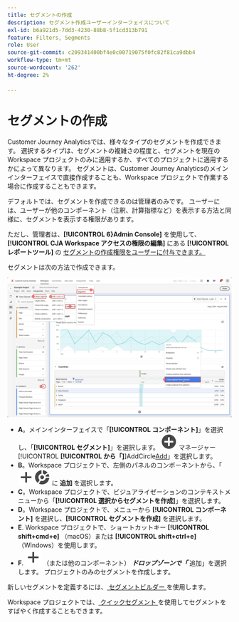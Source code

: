 ```yaml
---
title: セグメントの作成
description: セグメント作成ユーザーインターフェイスについて
exl-id: b6a921d5-7dd3-4230-88b8-5f1cd313b791
feature: Filters, Segments
role: User
source-git-commit: c209341400bf4e0c00719075f0fc82f81ca9dbb4
workflow-type: tm+mt
source-wordcount: '262'
ht-degree: 2%

---
```


# セグメントの作成

Customer Journey Analyticsでは、様々なタイプのセグメントを作成できます。  選択するタイプは、セグメントの複雑さの程度と、セグメントを現在のWorkspace プロジェクトのみに適用するか、すべてのプロジェクトに適用するかによって異なります。 セグメントは、Customer Journey Analyticsのメインインターフェイスで直接作成することも、Workspace プロジェクトで作業する場合に作成することもできます。

デフォルトでは、セグメントを作成できるのは管理者のみです。 ユーザーには、ユーザーが他のコンポーネント（注釈、計算指標など）を表示する方法と同様に、セグメントを表示する権限があります。

ただし、管理者は、**[!UICONTROL 6&rbrace;Admin Console]** を使用して、**[!UICONTROL CJA Workspace アクセスの権限の編集]** にある **[!UICONTROL レポートツール]** の [&#x200B; セグメントの作成権限をユーザーに付与できます。](/help/technotes/access-control.md#user-level-access)

セグメントは次の方法で作成できます。

![&#x200B; セグメントの作成方法 &#x200B;](assets/create-filter.png)

* **A**。メインインターフェイスで「**[!UICONTROL コンポーネント]**」を選択し、「**[!UICONTROL セグメント]**」を選択します。 ![&#x200B; セグメント &#x200B;](/help/assets/icons/AddCircle.svg) マネージャー [!UICONTROL **[!UICONTROL &#x200B; から「]**]AddCircle[Add](/help/components/segments/seg-manage.md)」を選択します。
* **B**。Workspace プロジェクトで、左側のパネルのコンポーネントから、「![&#x200B; セグメント &#x200B;](/help/assets/icons/Add.svg)![&#x200B; セグメント &#x200B;](/help/assets/icons/Segmentation.svg) に **追加** を選択します。
* **C**。Workspace プロジェクトで、ビジュアライゼーションのコンテキストメニューから「**[!UICONTROL 選択からセグメントを作成]**」を選択します。
* **D**。Workspace プロジェクトで、メニューから **[!UICONTROL コンポーネント]** を選択し、**[!UICONTROL セグメントを作成]** を選択します。
* **E**. Workspace プロジェクトで、ショートカットキー **[!UICONTROL shift+cmd+e]** （macOS）または **[!UICONTROL shift+ctrl+e]** （Windows）を使用します。
* **F**. ![&#x200B; ここにセグメントをドロップ &#x200B;](/help/assets/icons/Add.svg) （または他のコンポーネント） ***ドロップゾーンで「*** 追加」を選択します。 プロジェクトのみのセグメントを作成します。

新しいセグメントを定義するには、[&#x200B; セグメントビルダー &#x200B;](/help/components/segments/seg-builder.md) を使用します。

Workspace プロジェクトでは、[&#x200B; クイックセグメント &#x200B;](/help/components/segments/seg-quick.md) を使用してセグメントをすばやく作成することもできます。
